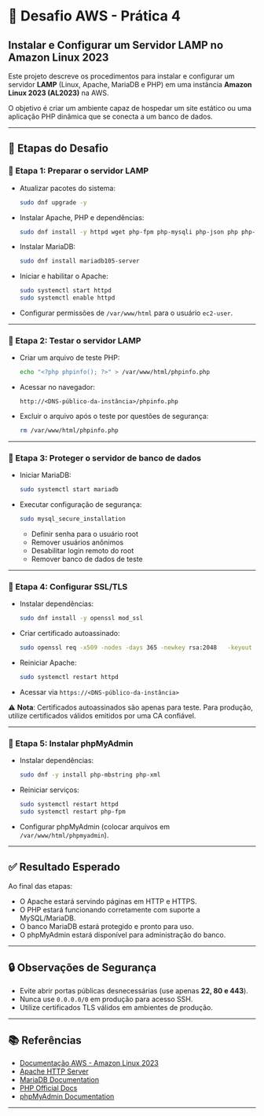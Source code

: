 # 🚀 Desafio AWS - Prática 4  
## Instalar e Configurar um Servidor LAMP no Amazon Linux 2023  

Este projeto descreve os procedimentos para instalar e configurar um servidor **LAMP** (Linux, Apache, MariaDB e PHP) em uma instância **Amazon Linux 2023 (AL2023)** na AWS.  

O objetivo é criar um ambiente capaz de hospedar um site estático ou uma aplicação PHP dinâmica que se conecta a um banco de dados.  

---

## 📌 Etapas do Desafio

### 🔹 Etapa 1: Preparar o servidor LAMP  
- Atualizar pacotes do sistema:  
  ```bash
  sudo dnf upgrade -y
  ```
- Instalar Apache, PHP e dependências:  
  ```bash
  sudo dnf install -y httpd wget php-fpm php-mysqli php-json php php-devel
  ```
- Instalar MariaDB:  
  ```bash
  sudo dnf install mariadb105-server
  ```
- Iniciar e habilitar o Apache:  
  ```bash
  sudo systemctl start httpd
  sudo systemctl enable httpd
  ```
- Configurar permissões de `/var/www/html` para o usuário `ec2-user`.

---

### 🔹 Etapa 2: Testar o servidor LAMP  
- Criar um arquivo de teste PHP:  
  ```bash
  echo "<?php phpinfo(); ?>" > /var/www/html/phpinfo.php
  ```
- Acessar no navegador:  
  ```
  http://<DNS-público-da-instância>/phpinfo.php
  ```
- Excluir o arquivo após o teste por questões de segurança:  
  ```bash
  rm /var/www/html/phpinfo.php
  ```

---

### 🔹 Etapa 3: Proteger o servidor de banco de dados  
- Iniciar MariaDB:  
  ```bash
  sudo systemctl start mariadb
  ```
- Executar configuração de segurança:  
  ```bash
  sudo mysql_secure_installation
  ```
  - Definir senha para o usuário root  
  - Remover usuários anônimos  
  - Desabilitar login remoto do root  
  - Remover banco de dados de teste  

---

### 🔹 Etapa 4: Configurar SSL/TLS  
- Instalar dependências:  
  ```bash
  sudo dnf install -y openssl mod_ssl
  ```
- Criar certificado autoassinado:  
  ```bash
  sudo openssl req -x509 -nodes -days 365 -newkey rsa:2048   -keyout /etc/pki/tls/private/apache-selfsigned.key   -out /etc/pki/tls/certs/apache-selfsigned.crt
  ```
- Reiniciar Apache:  
  ```bash
  sudo systemctl restart httpd
  ```
- Acessar via `https://<DNS-público-da-instância>`

⚠️ **Nota**: Certificados autoassinados são apenas para teste. Para produção, utilize certificados válidos emitidos por uma CA confiável.

---

### 🔹 Etapa 5: Instalar phpMyAdmin  
- Instalar dependências:  
  ```bash
  sudo dnf -y install php-mbstring php-xml
  ```
- Reiniciar serviços:  
  ```bash
  sudo systemctl restart httpd
  sudo systemctl restart php-fpm
  ```
- Configurar phpMyAdmin (colocar arquivos em `/var/www/html/phpmyadmin`).

---

## ✅ Resultado Esperado  
Ao final das etapas:  
- O Apache estará servindo páginas em HTTP e HTTPS.  
- O PHP estará funcionando corretamente com suporte a MySQL/MariaDB.  
- O banco MariaDB estará protegido e pronto para uso.  
- O phpMyAdmin estará disponível para administração do banco.  

---

## 🔒 Observações de Segurança  
- Evite abrir portas públicas desnecessárias (use apenas **22, 80 e 443**).  
- Nunca use `0.0.0.0/0` em produção para acesso SSH.  
- Utilize certificados TLS válidos em ambientes de produção.  

---

## 📚 Referências  
- [Documentação AWS - Amazon Linux 2023](https://docs.aws.amazon.com/linux/al2023/)  
- [Apache HTTP Server](https://httpd.apache.org/)  
- [MariaDB Documentation](https://mariadb.org/)  
- [PHP Official Docs](https://www.php.net/docs.php)  
- [phpMyAdmin Documentation](https://www.phpmyadmin.net/)  

---
